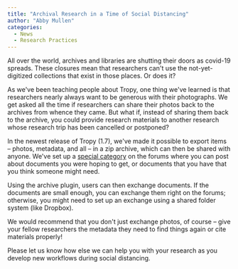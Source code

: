 ```yaml
---
title: "Archival Research in a Time of Social Distancing"
author: "Abby Mullen"
categories:
  - News
  - Research Practices
---
```


All over the world, archives and libraries are shutting their doors as covid-19 spreads. These closures mean that researchers can't use the not-yet-digitized collections that exist in those places. Or does it?

As we've been teaching people about Tropy, one thing we've learned is that researchers nearly always want to be generous with their photographs. We get asked all the time if researchers can share their photos back to the archives from whence they came. But what if, instead of sharing them back to the archive, you could provide research materials to another research whose research trip has been cancelled or postponed?

In the newest release of Tropy (1.7), we've made it possible to export items – photos, metadata, and all – in a zip archive, which can then be shared with anyone. We've set up a [special category](https://forums.tropy.org/c/document-exchange/13) on the forums where you can post about documents you were hoping to get, or documents that you have that you think someone might need.

Using the archive plugin, users can then exchange documents. If the documents are small enough, you can exchange them right on the forums; otherwise, you might need to set up an exchange using a shared folder system (like Dropbox).

We would recommend that you don't just exchange photos, of course – give your fellow researchers the metadata they need to find things again or cite materials properly!

Please let us know how else we can help you with your research as you develop new workflows during social distancing.
